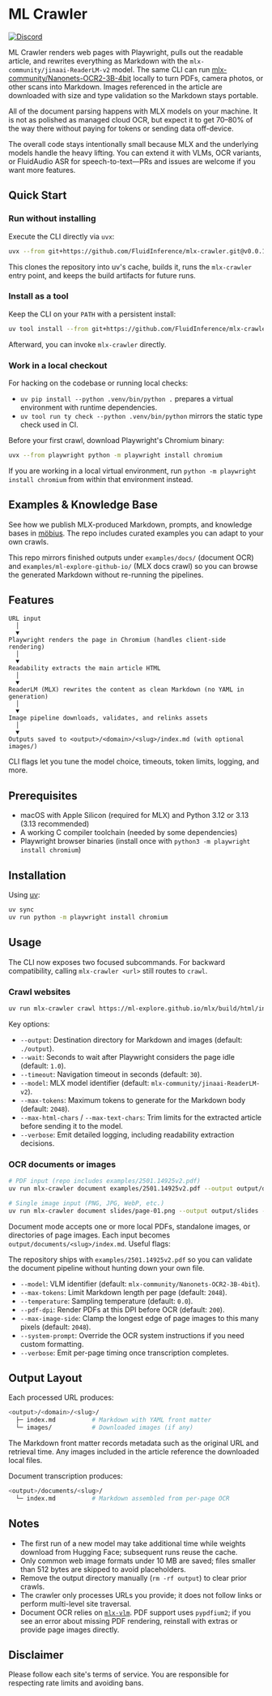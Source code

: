 # ML Crawler

[![Discord](https://img.shields.io/badge/Discord-Join%20Chat-7289da.svg)](https://discord.gg/WNsvaCtmDe)

ML Crawler renders web pages with Playwright, pulls out the readable article, and rewrites everything as Markdown with the `mlx-community/jinaai-ReaderLM-v2` model. The same CLI can run [mlx-community/Nanonets-OCR2-3B-4bit](https://huggingface.co/mlx-community/Nanonets-OCR2-3B-4bit) locally to turn PDFs, camera photos, or other scans into Markdown. Images referenced in the article are downloaded with size and type validation so the Markdown stays portable.

All of the document parsing happens with MLX models on your machine. It is not as polished as managed cloud OCR, but expect it to get 70–80% of the way there without paying for tokens or sending data off-device.

The overall code stays intentionally small because MLX and the underlying models handle the heavy lifting. You can extend it with VLMs, OCR variants, or FluidAudio ASR for speech-to-text—PRs and issues are welcome if you want more features.

## Quick Start

### Run without installing

Execute the CLI directly via `uvx`:

```bash
uvx --from git+https://github.com/FluidInference/mlx-crawler.git@v0.0.1 mlx-crawler --help
```

This clones the repository into uv's cache, builds it, runs the `mlx-crawler` entry point, and keeps the build artifacts for future runs.

### Install as a tool

Keep the CLI on your `PATH` with a persistent install:

```bash
uv tool install --from git+https://github.com/FluidInference/mlx-crawler.git@v0.0.1 mlx-crawler
```

Afterward, you can invoke `mlx-crawler` directly.

### Work in a local checkout

For hacking on the codebase or running local checks:

- `uv pip install --python .venv/bin/python .` prepares a virtual environment with runtime dependencies.
- `uv tool run ty check --python .venv/bin/python` mirrors the static type check used in CI.

Before your first crawl, download Playwright's Chromium binary:

```bash
uvx --from playwright python -m playwright install chromium
```

If you are working in a local virtual environment, run `python -m playwright install chromium` from within that environment instead.

## Examples & Knowledge Base

See how we publish MLX-produced Markdown, prompts, and knowledge bases in [möbius](https://github.com/FluidInference/mobius). The repo includes curated examples you can adapt to your own crawls.

This repo mirrors finished outputs under `examples/docs/` (document OCR) and `examples/ml-explore-github-io/` (MLX docs crawl) so you can browse the generated Markdown without re-running the pipelines.

## Features

```text
URL input
  │
  ▼
Playwright renders the page in Chromium (handles client-side rendering)
  │
  ▼
Readability extracts the main article HTML
  │
  ▼
ReaderLM (MLX) rewrites the content as clean Markdown (no YAML in generation)
  │
  ▼
Image pipeline downloads, validates, and relinks assets
  │
  ▼
Outputs saved to <output>/<domain>/<slug>/index.md (with optional images/)
```

CLI flags let you tune the model choice, timeouts, token limits, logging, and more.

## Prerequisites

- macOS with Apple Silicon (required for MLX) and Python 3.12 or 3.13 (3.13 recommended)
- A working C compiler toolchain (needed by some dependencies)
- Playwright browser binaries (install once with `python3 -m playwright install chromium`)

## Installation

Using [uv](https://docs.astral.sh/uv/):

```bash
uv sync
uv run python -m playwright install chromium
```

## Usage

The CLI now exposes two focused subcommands. For backward compatibility, calling `mlx-crawler <url>` still routes to `crawl`.

### Crawl websites

```bash
uv run mlx-crawler crawl https://ml-explore.github.io/mlx/build/html/index.html --verbose
```

Key options:

- `--output`: Destination directory for Markdown and images (default: `./output`).
- `--wait`: Seconds to wait after Playwright considers the page idle (default: `1.0`).
- `--timeout`: Navigation timeout in seconds (default: `30`).
- `--model`: MLX model identifier (default: `mlx-community/jinaai-ReaderLM-v2`).
- `--max-tokens`: Maximum tokens to generate for the Markdown body (default: `2048`).
- `--max-html-chars` / `--max-text-chars`: Trim limits for the extracted article before sending it to the model.
- `--verbose`: Emit detailed logging, including readability extraction decisions.

### OCR documents or images

```bash
# PDF input (repo includes examples/2501.14925v2.pdf)
uv run mlx-crawler document examples/2501.14925v2.pdf --output output/docs --verbose

# Single image input (PNG, JPG, WebP, etc.)
uv run mlx-crawler document slides/page-01.png --output output/slides --verbose
```

Document mode accepts one or more local PDFs, standalone images, or directories of page images. Each input becomes `output/documents/<slug>/index.md`. Useful flags:

The repository ships with `examples/2501.14925v2.pdf` so you can validate the document pipeline without hunting down your own file.

- `--model`: VLM identifier (default: `mlx-community/Nanonets-OCR2-3B-4bit`).
- `--max-tokens`: Limit Markdown length per page (default: `2048`).
- `--temperature`: Sampling temperature (default: `0.0`).
- `--pdf-dpi`: Render PDFs at this DPI before OCR (default: `200`).
- `--max-image-side`: Clamp the longest edge of page images to this many pixels (default: `2048`).
- `--system-prompt`: Override the OCR system instructions if you need custom formatting.
- `--verbose`: Emit per-page timing once transcription completes.

## Output Layout

Each processed URL produces:

```bash
<output>/<domain>/<slug>/
  ├─ index.md          # Markdown with YAML front matter
  └─ images/           # Downloaded images (if any)
```

The Markdown front matter records metadata such as the original URL and retrieval time. Any images included in the article reference the downloaded local files.

Document transcription produces:

```bash
<output>/documents/<slug>/
  └─ index.md          # Markdown assembled from per-page OCR
```

## Notes

- The first run of a new model may take additional time while weights download from Hugging Face; subsequent runs reuse the cache.
- Only common web image formats under 10 MB are saved; files smaller than 512 bytes are skipped to avoid placeholders.
- Remove the output directory manually (`rm -rf output`) to clear prior crawls.
- The crawler only processes URLs you provide; it does not follow links or perform multi-level site traversal.
- Document OCR relies on [`mlx-vlm`](https://pypi.org/project/mlx-vlm/). PDF support uses `pypdfium2`; if you see an error about missing PDF rendering, reinstall with extras or provide page images directly.

## Disclaimer

Please follow each site's terms of service. You are responsible for respecting rate limits and avoiding bans.
